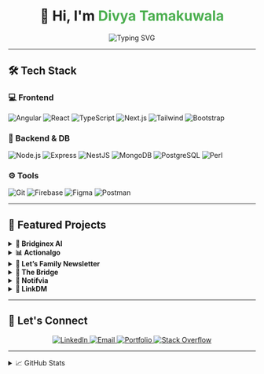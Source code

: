 <h1 align="center">👋 Hi, I'm <span style="color:#4CAF50;">Divya Tamakuwala</span></h1>

<p align="center">
  <img src="https://readme-typing-svg.demolab.com?font=Fira+Code&duration=2500&pause=1000&center=true&vCenter=true&width=435&lines=Full+Stack+Developer+(5%2B+yrs);Angular+%7C+React+%7C+Node.js;Building+scalable%2C+AI-powered+web+apps" alt="Typing SVG" />
</p>

---

## 🛠 Tech Stack

### 💻 Frontend
![Angular](https://img.shields.io/badge/Angular-DD0031?style=for-the-badge&logo=angular&logoColor=white)
![React](https://img.shields.io/badge/React-20232A?style=for-the-badge&logo=react&logoColor=61DAFB)
![TypeScript](https://img.shields.io/badge/TypeScript-3178C6?style=for-the-badge&logo=typescript&logoColor=white)
![Next.js](https://img.shields.io/badge/Next.js-000?style=for-the-badge&logo=nextdotjs)
![Tailwind](https://img.shields.io/badge/Tailwind-06B6D4?style=for-the-badge&logo=tailwindcss)
![Bootstrap](https://img.shields.io/badge/Bootstrap-563D7C?style=for-the-badge&logo=bootstrap&logoColor=white)

### 🧠 Backend & DB
![Node.js](https://img.shields.io/badge/Node.js-339933?style=for-the-badge&logo=node.js&logoColor=white)
![Express](https://img.shields.io/badge/Express.js-000?style=for-the-badge&logo=express&logoColor=white)
![NestJS](https://img.shields.io/badge/NestJS-E0234E?style=for-the-badge&logo=nestjs&logoColor=white)
![MongoDB](https://img.shields.io/badge/MongoDB-4EA94B?style=for-the-badge&logo=mongodb&logoColor=white)
![PostgreSQL](https://img.shields.io/badge/PostgreSQL-336791?style=for-the-badge&logo=postgresql&logoColor=white)
![Perl](https://img.shields.io/badge/Perl-39457E?style=for-the-badge&logo=perl&logoColor=white)

### ⚙️ Tools
![Git](https://img.shields.io/badge/Git-F05032?style=for-the-badge&logo=git&logoColor=white)
![Firebase](https://img.shields.io/badge/Firebase-FFCA28?style=for-the-badge&logo=firebase&logoColor=black)
![Figma](https://img.shields.io/badge/Figma-F24E1E?style=for-the-badge&logo=figma&logoColor=white)
![Postman](https://img.shields.io/badge/Postman-FF6C37?style=for-the-badge&logo=postman&logoColor=white)

---

## 🌟 Featured Projects

<details>
<summary><strong>🧠 Bridginex AI</strong></summary>
<p>AI-powered company discovery platform built with Next.js, TypeScript & Tailwind. Includes filters, profile insights, and smart search.</p>
</details>

<details>
<summary><strong>📊 Actionalgo</strong></summary>
<p>Stock strategy builder with weighted fund allocation, live financial indicators, and visual logic nesting using Angular + MSAL.</p>
</details>

<details>
<summary><strong>📨 Let’s Family Newsletter</strong></summary>
<p>Angular + Perl based newsletter app with widget scheduling, layout builder, ad management, and multilingual content support.</p>
</details>

<details>
<summary><strong>📱 The Bridge</strong></summary>
<p>Mobile-first community platform using Ionic + Angular, supporting multi-user profiles, event scheduling, and theme-based SCSS design.</p>
</details>

<details>
<summary><strong>📢 Notifvia</strong></summary>
<p>Facebook chatbot marketing tool built with Angular + Material, featuring Graph API integration, broadcast flows, and real-time analytics.</p>
</details>

<details>
<summary><strong>💬 LinkDM</strong></summary>
<p>Instagram automation platform with smart DMs, campaign triggers, and actionable metrics—built with Angular and RxJS.</p>
</details>

---

## 🤝 Let's Connect

<p align="center">
  <a href="https://www.linkedin.com/in/divya-dave-tamakuwala/" target="_blank">
    <img alt="LinkedIn" src="https://img.shields.io/badge/LinkedIn-blue?style=for-the-badge&logo=linkedin&logoColor=white"/>
  </a>
  <a href="mailto:divyadave25024@gmail.com">
    <img alt="Email" src="https://img.shields.io/badge/Email-divyadave25024@gmail.com-D14836?style=for-the-badge&logo=gmail&logoColor=white"/>
  </a>
  <a href="https://divya-portfolio-fawn.vercel.app/" target="_blank">
    <img alt="Portfolio" src="https://img.shields.io/badge/Portfolio-000?style=for-the-badge&logo=vercel&logoColor=white"/>
  </a>
  <a href="https://stackoverflow.com/users/14805519/er-divya-dave" target="_blank">
    <img alt="Stack Overflow" src="https://img.shields.io/badge/Stack%20Overflow-FE7A16?style=for-the-badge&logo=stackoverflow&logoColor=white"/>
  </a>
</p>

---

<details>
  <summary>📈 GitHub Stats</summary>
  <br/>
  <p align="center">
    <img src="https://github-readme-stats.vercel.app/api?username=divyadavetamakuwala&show_icons=true&theme=radical" alt="Divya's GitHub stats" height="165"/>
    <img src="https://github-readme-stats.vercel.app/api/top-langs/?username=divyadavetamakuwala&layout=compact&theme=radical" height="165"/>
  </p>
</details>

